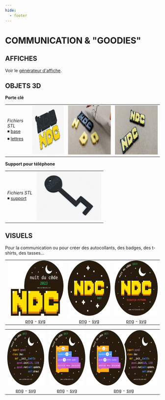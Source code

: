 ```yaml
---
hide:
  - footer
---
```


# COMMUNICATION & "GOODIES"

## AFFICHES

Voir le <a href="https://www.nuitducode.net/affiche-generateur" target="_blank">générateur d'affiche</a>.

## OBJETS 3D

**Porte clé**
<table>
  <tr>
    <td>
      <i>Fichiers STL</i>
      <br />
      ◾ <a href="https://github.com/nuitducode/ORGANISATION-2023/raw/main/objets-3d/ndc-3d-porte-cles_3-base.stl" download>base</a>
      <br />
      ◾ <a href="https://github.com/nuitducode/ORGANISATION-2023/raw/main/objets-3d/ndc-3d-porte-cles_3-lettres.stl" download>lettres</a>
    </td>
    <td><img src="https://github.com/nuitducode/ORGANISATION-2023/raw/main/objets-3d/ndc-3d-porte-cles_1.png" style="height:160px;" /></td>
    <td><img src="https://github.com/nuitducode/ORGANISATION-2023/raw/main/objets-3d/ndc-3d-porte-cles_2.png" style="height:160px;" /></td>
    <td><img src="https://github.com/nuitducode/ORGANISATION-2023/raw/main/objets-3d/ndc-3d-porte-cles_3.png" style="height:160px;" /></td>
  </tr>
</table>

**Support pour téléphone**
<table>
  <tr>
    <td>
      <i>Fichiers STL</i>
      <br />
      ◾ <a href="https://github.com/nuitducode/ORGANISATION-2023/raw/main/objets-3d/ndc-3d-support-telephone.stl" download>support</a>
    </td>
    <td><img src="https://github.com/nuitducode/ORGANISATION-2023/raw/main/objets-3d/ndc-3d-support-telephone_1.png" style="height:160px;" /></td>
  </tr>
</table>   

## VISUELS

Pour la communication ou pour créer des autocollants, des badges, des t-shirts, des tasses...

<table>
  <tr>
    <td><img src="https://github.com/nuitducode/ORGANISATION-2023/raw/main/visuels/2023-NDC.png" style="height:180px;" /></td>
    <td><img src="https://github.com/nuitducode/ORGANISATION-2023/raw/main/visuels/2023-NDC-07.png" style="height:180px;" /></td>
    <td><img src="https://github.com/nuitducode/ORGANISATION-2023/raw/main/visuels/2023-NDC-Scratch-Python.png" style="height:180px;" /></td>
  </tr>
  <tr>
    <td style='text-align:center'><a href="https://github.com/nuitducode/ORGANISATION-2023/raw/main/visuels/2023-NDC.png" download>png</a> - <a href="https://github.com/nuitducode/ORGANISATION-2023/raw/main/visuels/2023-NDC.svg" download>svg</a></td>
    <td style='text-align:center'><a href="https://github.com/nuitducode/ORGANISATION-2023/raw/main/visuels/2023-NDC-07.png" download>png</a> - <a href="https://github.com/nuitducode/ORGANISATION-2023/raw/main/visuels/2023-NDC-07.svg" download>svg</a></td>
    <td style='text-align:center'><a href="https://github.com/nuitducode/ORGANISATION-2023/raw/main/visuels/2023-NDC-Scratch-Python.png" download>png</a> - <a href="https://github.com/nuitducode/ORGANISATION-2023/raw/main/visuels/2023-NDC-Scratch-Python.svg" download>svg</a></td>
  </tr>  
</table>

<table>
  <tr>
    <td><img src="https://github.com/nuitducode/ORGANISATION-2023/raw/main/visuels/2023-Python.png" style="height:180px;" /></td>
    <td><img src="https://github.com/nuitducode/ORGANISATION-2023/raw/main/visuels/2023-Scratch.png" style="height:180px;" /></td>
    <td><img src="https://github.com/nuitducode/ORGANISATION-2023/raw/main/visuels/2023-Scratch-Python.png" style="height:180px;" /></td>
  </tr>
  <tr>
    <td style='text-align:center'><a href="https://github.com/nuitducode/ORGANISATION-2023/raw/main/visuels/2023-Python.png" download>png</a> - <a href="https://github.com/nuitducode/ORGANISATION-2023/raw/main/visuels/2023-Python.svg" download>svg</a></td>
    <td style='text-align:center'><a href="https://github.com/nuitducode/ORGANISATION-2023/raw/main/visuels/2023-Scratch.png" download>png</a> - <a href="https://github.com/nuitducode/ORGANISATION-2023/raw/main/visuels/2023-Scratch.svg" download>svg</a></td>
    <td style='text-align:center'><a href="https://github.com/nuitducode/ORGANISATION-2023/raw/main/visuels/2023-Scratch-Python.png" download>png</a> - <a href="https://github.com/nuitducode/ORGANISATION-2023/raw/main/visuels/2023-Scratch-Python.svg" download>svg</a></td>
  </tr>  
</table>
